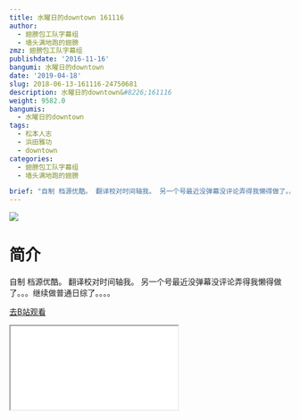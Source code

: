 ```yaml
---
title: 水曜日的downtown 161116
author:
  - 翅膀包工队字幕组
  - 墙头满地跑的翅膀
zmz: 翅膀包工队字幕组
publishdate: '2016-11-16'
bangumi: 水曜日的downtown
date: '2019-04-18'
slug: 2018-06-13-161116-24750681
description: 水曜日的downtown&#8226;161116
weight: 9582.0
bangumis:
  - 水曜日的downtown
tags:
  - 松本人志
  - 浜田雅功
  - downtown
categories:
  - 翅膀包工队字幕组
  - 墙头满地跑的翅膀

brief: "自制 档源优酷。 翻译校对时间轴我。 另一个号最近没弹幕没评论弄得我懒得做了。。。继续做普通日综了。。。。"
---
```

![](https://i.imgur.com/WJuYeVW.jpg)
# 简介  
自制
档源优酷。
翻译校对时间轴我。
另一个号最近没弹幕没评论弄得我懒得做了。。。继续做普通日综了。。。。  

[去B站观看](https://www.bilibili.com/video/av24750681/)
<div class ="resp-container"><iframe class="testiframe" src="//player.bilibili.com/player.html?aid=24750681"", scrolling="no", allowfullscreen="true" > </iframe></div> 
